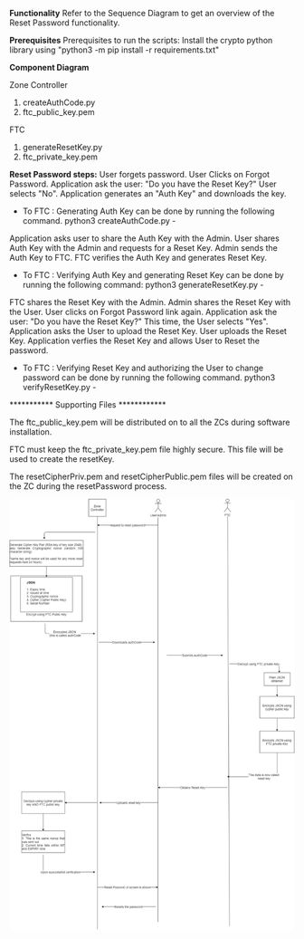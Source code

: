 **Functionality**
Refer to the Sequence Diagram to get an overview of the Reset Password functionality.

**Prerequisites**
Prerequisites to run the scripts:
  Install the crypto python library using 
    "python3 -m pip install -r requirements.txt"
    
**Component Diagram**

Zone Controller        
1. createAuthCode.py 
2.  ftc_public_key.pem

FTC
1. generateResetKey.py
2. ftc_private_key.pem
 
**Reset Password steps:**
User forgets password.
User Clicks on Forgot Password.
Application ask the user: "Do you have the Reset Key?"
User selects "No".
Application generates an "Auth Key" and downloads the key.

  - To FTC : Generating Auth Key can be done by running the following command.
   python3 createAuthCode.py -
   
Application asks user to share the Auth Key with the Admin.
User shares Auth Key with the Admin and requests for a Reset Key. 
Admin sends the Auth Key to FTC.
FTC verifies the Auth Key and generates Reset Key.

   - To FTC : Verifying Auth Key and generating Reset Key can be done by running the following command:
    python3 generateResetKey.py -
    
FTC shares the Reset Key with the Admin.
Admin shares the Reset Key with the User.
User clicks on Forgot Password link again.
Application ask the user: "Do you have the Reset Key?"
This time, the User selects "Yes".
Application asks the User to upload the Reset Key.
User uploads the Reset Key.
Application verfies the Reset Key and allows User to Reset the password.

   - To FTC : Verifying Reset Key and authorizing the User to change password can be done by running the following command.
    python3 verifyResetKey.py -



*********** Supporting Files ************

The ftc_public_key.pem will be distributed on to all the ZCs during software installation.

FTC must keep the ftc_private_key.pem file highly secure. This file will be used to create the resetKey.

The resetCipherPriv.pem and resetCipherPublic.pem files will be created on the ZC during the resetPassword process. 

![alt text](https://github.com/AstralPresence/resetPasswordMechanism/blob/master/ForgotPassword.jpg?raw=true)
